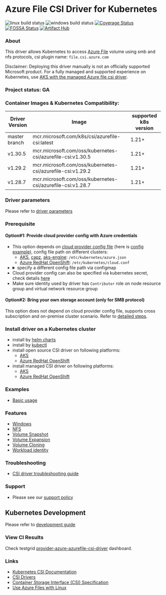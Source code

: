 # Azure File CSI Driver for Kubernetes
![linux build status](https://github.com/kubernetes-sigs/azurefile-csi-driver/actions/workflows/linux.yaml/badge.svg)
![windows build status](https://github.com/kubernetes-sigs/azurefile-csi-driver/actions/workflows/windows.yaml/badge.svg)
[![Coverage Status](https://coveralls.io/repos/github/kubernetes-sigs/azurefile-csi-driver/badge.svg?branch=master)](https://coveralls.io/github/kubernetes-sigs/azurefile-csi-driver?branch=master)
[![FOSSA Status](https://app.fossa.io/api/projects/git%2Bgithub.com%2Fkubernetes-sigs%2Fazurefile-csi-driver.svg?type=shield)](https://app.fossa.io/projects/git%2Bgithub.com%2Fkubernetes-sigs%2Fazurefile-csi-driver?ref=badge_shield)
[![Artifact Hub](https://img.shields.io/endpoint?url=https://artifacthub.io/badge/repository/azurefile-csi-driver)](https://artifacthub.io/packages/search?repo=azurefile-csi-driver)

### About
This driver allows Kubernetes to access [Azure File](https://docs.microsoft.com/en-us/azure/storage/files/storage-files-introduction) volume using smb and nfs protocols, csi plugin name: `file.csi.azure.com`

Disclaimer: Deploying this driver manually is not an officially supported Microsoft product. For a fully managed and supported experience on Kubernetes, use [AKS with the managed Azure file csi driver](https://learn.microsoft.com/azure/aks/azure-files-csi).

### Project status: GA

### Container Images & Kubernetes Compatibility:
|Driver Version  |Image                                                      | supported k8s version |
|----------------|---------------------------------------------------------- |-----------------------|
|master branch   |mcr.microsoft.com/k8s/csi/azurefile-csi:latest             | 1.21+                 |
|v1.30.5         |mcr.microsoft.com/oss/kubernetes-csi/azurefile-csi:v1.30.5 | 1.21+                 |
|v1.29.2         |mcr.microsoft.com/oss/kubernetes-csi/azurefile-csi:v1.29.2 | 1.21+                 |
|v1.28.7         |mcr.microsoft.com/oss/kubernetes-csi/azurefile-csi:v1.28.7 | 1.21+                 |

### Driver parameters
Please refer to [driver parameters](./docs/driver-parameters.md)

### Prerequisite
#### Option#1: Provide cloud provider config with Azure credentials
 - This option depends on [cloud provider config file](https://github.com/kubernetes/cloud-provider-azure/blob/master/docs/cloud-provider-config.md) (here is [config example](./deploy/example/azure.json)), config file path on different clusters:
   - [AKS](https://docs.microsoft.com/en-us/azure/aks/), [capz](https://github.com/kubernetes-sigs/cluster-api-provider-azure), [aks-engine](https://github.com/Azure/aks-engine): `/etc/kubernetes/azure.json`
   - [Azure RedHat OpenShift](https://docs.openshift.com/container-platform/4.11/storage/container_storage_interface/persistent-storage-csi-azure-file.html): `/etc/kubernetes/cloud.conf`
 - <details> <summary>specify a different config file path via configmap</summary></br>create configmap "azure-cred-file" before driver starts up</br><pre>kubectl create configmap azure-cred-file --from-literal=path="/etc/kubernetes/cloud.conf" --from-literal=path-windows="C:\\k\\cloud.conf" -n kube-system</pre></details>
 - Cloud provider config can also be specified via kubernetes secret, check details [here](./docs/read-from-secret.md)
 - Make sure identity used by driver has `Contributor` role on node resource group and virtual network resource group

#### Option#2: Bring your own storage account (only for SMB protocol)
This option does not depend on cloud provider config file, supports cross subscription and on-premise cluster scenario. Refer to [detailed steps](./deploy/example/e2e_usage.md#option2-bring-your-own-storage-account-only-for-smb-protocol).

### Install driver on a Kubernetes cluster
 - install by [helm charts](./charts)
 - install by [kubectl](./docs/install-azurefile-csi-driver.md)
 - install open source CSI driver on following platforms:
   - [AKS](./docs/install-driver-on-aks.md)
   - [Azure RedHat OpenShift](https://github.com/ezYakaEagle442/aro-pub-storage/blob/master/setup-store-CSI-driver-azure-file.md)
 - install managed CSI driver on following platforms:
   - [AKS](https://learn.microsoft.com/en-us/azure/aks/csi-storage-drivers)
   - [Azure RedHat OpenShift](https://docs.openshift.com/container-platform/4.11/storage/container_storage_interface/persistent-storage-csi-azure-file.html)

### Examples
 - [Basic usage](./deploy/example/e2e_usage.md)
 
### Features
 - [Windows](./deploy/example/windows)
 - [NFS](./deploy/example/nfs)
 - [Volume Snapshot](./deploy/example/snapshot)
 - [Volume Expansion](./deploy/example/resize)
 - [Volume Cloning](./deploy/example/cloning)
 - [Workload identity](./docs/workload-identity-static-pv-mount.md)

### Troubleshooting
 - [CSI driver troubleshooting guide](./docs/csi-debug.md) 

### Support
 - Please see our [support policy][support-policy]

## Kubernetes Development
Please refer to [development guide](./docs/csi-dev.md)

[support-policy]: support.md

### View CI Results
Check testgrid [provider-azure-azurefile-csi-driver](https://testgrid.k8s.io/provider-azure-azurefile-csi-driver) dashboard.

### Links
 - [Kubernetes CSI Documentation](https://kubernetes-csi.github.io/docs)
 - [CSI Drivers](https://github.com/kubernetes-csi/drivers)
 - [Container Storage Interface (CSI) Specification](https://github.com/container-storage-interface/spec)
 - [Use Azure Files with Linux](https://docs.microsoft.com/en-us/azure/storage/files/storage-how-to-use-files-linux)
